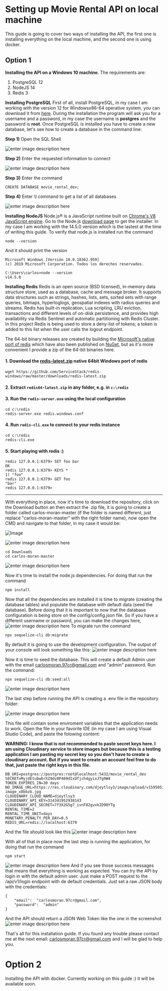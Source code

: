 

# Setting up Movie Rental API on local machine

This guide is going to cover two ways of installing the API, the first one is installing everything on the local machine, and the second one is using docker.

## Option 1
**Installing the API on a Windows 10 machine.**
The requirements are:

 1. PostgreSQL 12
 2. NodeJS 14
 3. Redis 3
 
**Installing PostgreSQL**
First of all, install PostgreSQL, in my case I am working with the version 12 for Windowsx86-64 operative system, you can download it from [here](https://www.enterprisedb.com/downloads/postgres-postgresql-downloads).
During the installation the program will ask you for a username and a password, in my case the username is **postgres** and the password is **root**.
Once PostgreSQL is installed you have to create a new database, let's see how to create a database in the command line:

**Step 1)** Open the SQL Shell

![enter image description here](https://lh3.googleusercontent.com/pw/ACtC-3dEwhpHx1zD19kpjqD3_NNbi-itjExdzvaTmrIMzoHmeNa2HwStxfOuZyAgyN3t70yTm-qe5eY4zS6cE4Deo2BlI6z2dxiTP5Arb8ASnjCJQXOPyAvs4RQdfNT6WKeHp43lwHyD2KpBSu60WSsoXElU2g=w985-h461-no)

**Step 2)** Enter the requested information to connect

![enter image description here](https://lh3.googleusercontent.com/pw/ACtC-3cxLefYXTFlvzi45ZkbFmBSPn0Gnw3wTR1pJ-jgmS0hGrapF9IqclWLz4prqXtOspEcvYK38nXDLw5JleiZ6x256i199iSFV2geuIScnbx34ztmvulQG6X_E7IUj30aBcTRsC2re_R6i3jrwpDFAWqkBQ=w1124-h337-no)

**Step 3)** Enter the command

    CREATE DATABASE movie_rental_dev;

**Step 4)** Enter \l command to get a list of all databases

![enter image description here](https://lh3.googleusercontent.com/pw/ACtC-3epjix7oOfOCTHGVcI9zP6hvJNyD_lsFszVngsN6-yZr2kksS4YSbhyi0YUwSwD4RA48x7zRlTMl-WSrm5ZZT2coXxGd-ZpRx7eoo56-rIdHI0lTa-13nADquBvNqXMWaVyM-ArPD0aYvcckMjhV1yI9A=w1184-h309-no)

**Installing NodeJS**
Node.js® is a JavaScript runtime built on [Chrome's V8 JavaScript engine](https://v8.dev/).
Go to the Node.js [download page](https://nodejs.org/es/download/current/) to get the installer. In my case I am working with the 14.5.0 version which is the lastest at the time of writing this guide. To verify that node.js is installed run the command

    node --version
   And it should print the version
   

    Microsoft Windows [Versión 10.0.18362.959]
    (c) 2019 Microsoft Corporation. Todos los derechos reservados.
    
    C:\Users\carlos>node --version
    v14.5.0

**Installing Redis**
Redis is an open source (BSD licensed), in-memory data structure store, used as a database, cache and message broker. It supports data structures such as strings, hashes, lists, sets, sorted sets with range queries, bitmaps, hyperloglogs, geospatial indexes with radius queries and streams. Redis has built-in replication, Lua scripting, LRU eviction, transactions and different levels of on-disk persistence, and provides high availability via Redis Sentinel and automatic partitioning with Redis Cluster.
In this project Redis is being used to store a deny-list of tokens; a token is added to this list when the user calls the logout endpoint.

The 64-bit binary releases are created by building the [Microsoft's native port of redis](https://github.com/msopentech/redis) which have also been published on [NuGet](http://www.nuget.org/packages/redis-64), but as it's more convenient I provide a zip of the 64-bit binaries here.

#### 1. Download the [redis-latest.zip](https://github.com/ServiceStack/redis-windows/raw/master/downloads/redis-latest.zip) native 64bit Windows port of redis

    wget https://github.com/ServiceStack/redis-windows/raw/master/downloads/redis-latest.zip

#### 2. Extract `redis64-latest.zip` in any folder, e.g. in `c:\redis`

#### 3. Run the `redis-server.exe` using the local configuration

    cd c:\redis
    redis-server.exe redis.windows.conf

#### 4. Run `redis-cli.exe` to connect to your redis instance

    cd c:\redis
    redis-cli.exe

#### 5. Start playing with redis :)

    redis 127.0.0.1:6379> SET foo bar
    OK
    redis 127.0.0.1:6379> KEYS *
    1) "foo"
    redis 127.0.0.1:6379> GET foo
    "bar"
    redis 127.0.0.1:6379>

------
With everything in place, now it's time to download the repository, click on the Download button an then extract the .zip file, it is going to create a folder called carlos-moran-master (if the folder is named different, just replace "carlos-moran-master" with the right folder name), now open the CMD and navigate to that folder, in my case it would be:

![Image](https://lh3.googleusercontent.com/pw/ACtC-3dz_6VvkkmciNizJQSOJuM6b89fSw_Emb9XKouySbkmDPF0fExCpEziMKEeJ4iBfcWy2iZCzGwRTEv_qiNgolral6caRGSnRNXeSc5cCM7EKsRPVTt2m6NTIJoczxsmT5V0E6b_6b6fVnoQ_j2Ovk6BZg=w417-h344-no)

![enter image description here](https://lh3.googleusercontent.com/pw/ACtC-3eqk3UKWwgAr-d83fvKCFWWprT8wqzCyXAZEcQVo7JD4kCJ0HMjpsS-n0mr8PE0jlWNO-Hq9P0T8AiZ4Q28tU-n_zOAZz2X5X2nPa6apIjrhQpPHumeO_xofNfO_v-cTu4F13i30SZMzkoQDZCaewKHVw=w181-h213-no)
   
    cd Downloads
    cd carlos-moran-master

![enter image description here](https://lh3.googleusercontent.com/pw/ACtC-3cEF3SaMWGnLM_BwD4FyKVQX1v9CEo6A4SWAeixIMIU9TsRJkjk3s0tW22Fnf9M02uRFUNbNhGuhTdItyrbpEzhtNfZWZEK8xLY9Raf5y7OjmqT0sttnkQp-SN6OBDIiUb2kBCyWHMU4_xIQwiTWFHJRw=w516-h329-no)

Now it's time to install the node.js dependencies. For doing that run the command

    npm install
Now that all the dependencies are installed it is time to migrate (creating the database tables) and populate the database with default data (seed the database). Before doing that it is important to now that the database configuration is being store on the config/config.json file. So if you have a different username or password, you can make the changes here,
![enter image description here](https://lh3.googleusercontent.com/P2eTtEYGwZUwQs1zI2CKQY4xXw8PhznIhfHmxjT5IvNcmR1uy7W0_ogtmH5lkTWXnCmmwcB-mGsuSHTc1NTkzdFIb3kebVh5Y8pGlw_7wGEzM5_qUn9EsArZFtp33EEiT9ImYXAckNweCqubUz1N3WDg_zIrLmA5jWPL4Q4NsuW0g16qemfEiQI2m8ad7wdsgu27xc4WC1--sMCDTbqT0NQqLYQ8xt6dqNp-KWu1ulnjvdmw8mIBcmMP4zLl5iBUn0iUYbKxj5LW-gvJbEQklnjFHW6t6tAkB_o7f-H_vDxmyO0jorlJVOxAt8fk3J6VUgL2TBxcPHO0bN4fBSK2b1-CsQv-XAwct2KDmzzo-4PY48J1jZUIAvD8npIkW6_m5fHXFMFuvDxeRzd4tiJPU5PZQn75fBzZCXONZ_kmk7S75qQV1FpRX8Dmhpd12le9iVaWs6wgXOO0l1bDRERjfIhLlDF-N0IddCrugrmWCNjCB4bZfMpQU_E3Ku7au7fWFhmFO8ENCD0V5n3o1mNnJ9RgSOqeg1GAuUJtFg2eeFBmjFSYjOv3hdUFJRexW7Zhx_S5QxsWwYIdHUqjUc1u7yygBUpspt1Dh0NE8_x6K0iC7EsGftaydVtAbXgRnMQiTfSQN0ethlYxpMD2mlHnUaOg_NX0dAssSVhM_p-B1FicHQvc76MJYMIRyT_PKyQ=w1148-h563-no?authuser=0)
To migrate run the command

    npx sequelize-cli db:migrate
  By default it is going to use the development configuration.
  The output of your console will look something like this:
  ![enter image description here](https://lh3.googleusercontent.com/bntfMAOOdo4HOIvEPKbEJ1JZ9ZRTF4qLraS1xRzyWCSzvS5DUAvlZD4mI5xeAX6UmC5s0KOIEhd99dPJ8lrvf0d8aJDVDPfMiAZ3xw7G9zi4ItS2haNViMMqm2zXhVtcbPw6-azh63K4ntDLr_Y-Pvvtx8VwpGWIi3Y81Sn33MbZu_RMmlo9cpRR4dq2z8uoOByVHqSgB9y4X8wFO3divMeAmWI83vahLq26cq3r4tyT-4BNmZ0XaWRZwil9D3vPG7f8BUk21CJv8gE5DpIyfBsWvM8T6NnUPN5wfQULMXpgDo3boujSs6Otr_vx6uagir3DfsfadojsDfuRYfQLoUG9JWDQ6gCt5dNvalSQV6EtaB8l4gZRg80iF-G_pYH9RqkI0QwrNtFJY7JlCxb30cbcrJYAABU7s9j_J9axnmd-LE_qAwcsW4jLvrZFTTnACxxmd8v6P-vVTURSjWyRZMJOvur0kpgLzrpV315VMYxs4tq2z2nlyrgm9orYDanj8CL7E9zzUZROYwIRx_4ROxYCmgiCFdOHAIXjRiCpiNJ6V2dVkoYr-jMT-RUx0iRVo-VnLIo2gr2tSW33i5Nmhmu8f2tvmk3KuXjk-NNJ2MgJA-Z0NxiCZ9Tet8Mc7QnEKoD7n2qrAJWGTDvl07tt2xcC-mZn_PovsfFo-kBUWCLpxfg-VFyQsYfnBiB9fTc=w651-h385-no?authuser=0)

Now it is time to seed the database. This will create a default Admin user with the email carlosmoran.97cr@gmail.com and "admin" password.
Run the command:

    npx sequelize-cli db:seed:all
 
![enter image description here](https://lh3.googleusercontent.com/7C5HYh6P1XTd2ekhgoKjjZllY6rmgXhxA4UfIFD6rw3McpbNYbJtYU0Zn1bnv5f34oGHnHhtezS0DvihWyIqAq7IO0ARCjoclSvaOlsQs1q7N9ocDPdJ47mv2wBhP0QqKcS0gjCmNDz2DLAiMDdrFBpa5yBX5TJ8KwctmVTlCkFkRuWLjp3pZ3Quw6hc-Y-MRYDmANZmaFPC1mYCxqzoxBXEa-rVcU9MTJLmYwN0gijbLGnW9L0dpjhNWwAWpx9v8MaQjw4hQRAwjYAES3LgAcKkCBWUukqnu-5MKD5jKzb5L4pggXNlcirFZv9whL_dtWc5aug5bDZf1nicRZps_oMErQ-4D0dkccaG5CtAEsDQiJYJFDa_TADiRU50nAJb47rLsrWTWckGnC0M723SiCyAg2HhvS_Po_tg8glcBgb9Xun3SwKfRgEoZ5y33aPlLv43sUuYDHKNHp861utAbJKg2E_dVsvlV-7VF6XaDk1pneSrp7GzOWJvNUqcvNbVoE3VpZzJHABFVFnHU6v3s6TAt3v-V4k5ty-AWHYRBGOEC04eGAkwkKXlzTipB0eNVltvaec_tsoz7JxfHhGqgwD3AbNt5jQDR7-h8iOyUsg2AMjhJDDSepBaXmqHLBXcx2VauUJYHzpy_OH_Z-Q6uPB9p3WdCrpu_21ZW3oAPLdcbM36X0sHx7Riy7-qmPc=w725-h245-no?authuser=0)

The last step before running the API is creating a .env file in the repository folder:

![enter image description here](https://lh3.googleusercontent.com/E0V0_kYb2YXv1HQcrg9bJfmvcyY3tA0vTt3-A-cQ0OKPIzE32o0oIH9EhSIZwMF_v_GVjUtDRVUJiu3zQokgtonHe40yxcpuP7I4NAjAl9tSACVBgu95Dv-kdBPiNNOCSH28EeP-v3E1vHwoD7ONNhocUlhGBMhqwMqmyLCIewnuxutrXWHRJCJqvJyL28Pom1zD2G5bZANQvrLxva8zPPwxM1Fw4BfBbKgDVkfwl1fHDRB0NRDN5Bps5a_8KdEZPDChhG1BxCHnB-Bmz1etTLzKxZJb_U7ElfeUNMF0u4d18D4vkNOgqfJozOjjcoIv-iY5mYNi4Env6QZeoMCcwv8hDTyRKKHkoamQH6mhXsH5NsQf7t-1A88lyaH0wegswRkxfXuuFgyu3qSltuyNBb_Yr2UL4YmjaH7ix7oMKMOBgMBi5rk_Erb1CskKXRuB-djR9NGjryJM5yqNb3CPQ30ZI-2eoQqCswcWBdarfAqef079Kpjok14ZvLkLTHEkIk9-XfUwUr0LrSzlOCGAIgFqA1Ki7MH3SCxkQ4RZD4wbvq6ifGDadJjwiCc_1BZw7fGM4owxDKFWGGXULaKPOMNGQYcnkrfF1JuuFuj2Z_Pal2KznAqAnq9HdgpqkAUTluh58I7oDDHgX8A0ltPeFFlAkr9WpnHvIkn3yRk9RLY0uGDIq7lEGokJd_vPFa0=w321-h334-no?authuser=0)

This file will contain some enviroment variables that the application needs to work. Open the file in your favorite IDE (in my case I am using Visual Studio Code), and paste the folowing content:

**WARNING: I know that is not recommended to paste secret keys here. I am using Cloudinary service to store images but because this is a testing application I am pasting my secret key so you don't have to create a cloudinary account. But if you want to create an account feel free to do that, just paste the right keys in this file.** 

    DB_URI=postgres://postgres:root@localhost:5432/movie_rental_dev
    SECRET=MyjdEtubwbrXZ9dv8P469dIxUfjch4gyixJTg9W4
    TOKEN_EXPIRES_IN=30 days
    NO_IMAGE_URL=https://res.cloudinary.com/djeytlsy3/image/upload/v1595051229/no-image_x8bbzb.jpg
    CLOUDINARY_CLOUD_NAME=djeytlsy3
    CLOUDINARY_API_KEY=314341952938143
    CLOUDINARY_API_SECRET=7f3X2G5g7_ivnF82gvxkID90YTg
    RENTAL_TIME=2
    RENTAL_TIME_UNIT=days
    MONETARY_PENALTY_PER_DAY=0.5
    REDIS_URL=redis://localhost:6379
And the file should look like this
![enter image description here](https://lh3.googleusercontent.com/gnYWjHoPv1tIJMXecor4NBcVFldSy-CUC182Rt5U5DCtteWg4QV_1-ak-HwmqowePfIjO_Tydyj05cc2ahGh-2CKm9q1R-wFef5bri1v5QG3q6eq3Mp1qvBdYUy9eZ57QRIEyerMgG8QdvZeqS0SdEsuVxoqxtWblPbJKbbgl79bCNNYeMBHbcqvb-rJQAgyzHkxf1tVztp8aBbMWlLamNKjtQc57gQP9jN2l_6TgE5R6X67-EAMuUTcUoVmjDXwYse9b2YXxnnwUaq6szFhX9HlVI3HenKB4bjzZB6aQWWfuGL58bnI4qePPshVpHNm4xMUcvKfB_mvsf_2lH4KaFY4RiHArjEKfv8lnRi3NNnB3xxrsiOcoieZyDbfhBg6TtbIxcOh8XuyH-VzigTIVr-JPcbj4AThXwvWSsmhsebH3sAISzuCoYDaCq8p4YpVumVGTtW02gBRWFCDABZ3saxgyFmdf-wqm87Aqg0bFUPVtO2vIOZ661yyFZApnfmrP0EfjMdAAfZfUKM2C3_h6pRml9TcQoQBHTW-TFnCbF_b-xv3vKn0PGzYHjCZp44cDwKxYp48nH70Ky-gpWStHri72gdg8thiOpYYGK_204GR01lZ82tdz_kCH5oZMz_6CygF0DcFrUlvNyVyMiUSzeOxxitr4PzUwSENiiBhIbAM6OCVkTsHtE9D5HSaSuo=w1395-h969-no?authuser=0)

With all of that in place now the last step is running the application, for doing that run the command

    npm start
![enter image description here](https://lh3.googleusercontent.com/sB3UfwX72w1zG73pJ8zW3dmT2gRM31RPbVGHiVKlNjvBxUUn6Ct1RtyAI2xRoqpKuBvwtZAJiaiUZQOAxtFU_DXhYYkuNfFCVJLvNWk5AO2FCu9um4iElwRE2OQD-xTfo6A-ae7fIRdt6RQZLxmovapu9x76IO_vRfqxp2XH3oVymgrcr3WvkpLlGdmeozQ6gZLZL_c8RjheGytqMMj-0hlQTh2HTGw5bqKVvmT3qAct8G8tnAjpKBJba71h6JRys1cR9v-D5KrjdXI2seFNwKbr6I94jmC5uTyhhHvUez-hLEyByjm1_5hRX-1NiGB1RdfySeclU26FHHKQPQJWOmjyjgN0jFCKrHtLJWuctlIrSB_yjaf9wVlnBiajIoTVhM-7HaeVZVM9bT_6klWr8iT1gQ-O_uz4nIq5XZ5rvjukdwGS-gcRFUDcFwqfFaSUi0XAEwUPLOTPLNKjpe_5B_CMq1sU9syyUXpIL5GrZXR16CszST0R-gAxIvUsxP6yvvbfLICoWdfJeYOyN4oUBfe3jGveVcJMYRyM5ki0zjCelDacs014gazckrCKh3xi3NRjx4h2Vk3W04u2IB0WiSvhxbIGSLrWzsGuT02X6j7dD5soxh8HPw9TjMmIUGovxKW62M4IF5eNktN9Tsm-WvaYdpM_P3DNfVzNDTsQNk3UjzwkeuA00e5gSB-FSfs=w894-h268-no?authuser=0)
And if you see those success messages that means that everything is working as expected. You can try the API by login in with the default admin user. Just  make a POST request to the /api/v1/login endpoint with de default credentials. Just set a raw JSON body with the credentials:

    {
		"email":  "carlosmoran.97cr@gmail.com",
		"password":  "admin"
    }
And the API should return a JSON Web Token like the one in the screenshot
![enter image description here](https://lh3.googleusercontent.com/2Zrz5GRKGruSfVhHiv8mrSuKAd7CffOffNJ3rnkzo8xSN1apJXVSWsJ3d4P8R8ktUDjnV3RDoP5u1S1DuBRN1o77GFi7tq3A7U1lIbL5MSVOCHMsYdcpXmpK1-rX4P6T8CJPvjX4BQgIR_kry_ktkG5nXp4bDv_ptVd8oPl5-l3rb9NZdP0CsyIT5Ij3mgfHZicTz_U76HK_oZyT1Io1I-igLxwCWCPSfKNXf8T7Qj20KvEy8TBdfjvYWriO5vtle8BQgZcyJEppMuajAhygcG6WFSZRCrV9sK-AWkANAbCRrUBCH_1KM9l9h8LolNX2QY7_JHdnifhA2li2Ca35nhK0LIjSb_UTb6D0yQN9hOcBLaFTdQHH4cV3uFVIRbLi6ajaF5A8fhSFc-HIGGpEzzgI3crMQarAAAZ-p6DUj1uqWwesmMWgGuXvfZedbCUCDb3dyFTHBn9ETy6usK5HE8ETgRHRuzVCWqRwUmWqI5rebOzc7oxpGyTdfVpptYGqfDgfpnmtx1XdYWJ6IH9HdwQs-egaUbSYUdo-xpsk_rHqball0RHN5w5qY1Aiig3vQlIgxJypd-4IzMQ3IywMK_UWXPUClfFLBgAYUZsZubz2wPfK_n1NuhusLYUY4vFrJO7-lvzlhiif8hBD8C_m_ibivi0sNYOzw5pZGKP0unl6sZeWodThilu8c-hsp6w=w811-h736-no?authuser=0)

That's all for this installation guide. If you found any trouble please contact me at the next email: carlosmoran.97cr@gmail.com and I will be glad to help you.

# Option 2
Installing the API with docker. Currently working on this guide :) it will be available soon.
